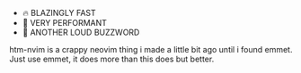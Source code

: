 - 🔥 BLAZINGLY FAST
- 🍆 VERY PERFORMANT
- 💩 ANOTHER LOUD BUZZWORD

htm-nvim is a crappy neovim thing i made a little bit ago until i found emmet. Just use emmet, it does more than this does but better.
